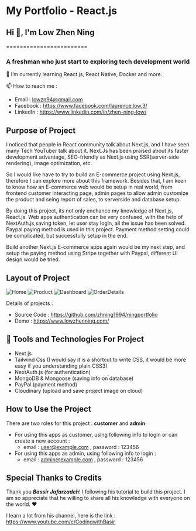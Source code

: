 # My Portfolio - React.js

## Hi 👋, I'm Low Zhen Ning
========================

### A freshman who just start to exploring tech development world

🌱 I’m currently learning React.js, React Native, Docker and more. 

📫 How to reach me : 
- Email : lowzn94@gmail.com
- Facebook : https://www.facebook.com/laurence.low.3/
- LinkedIn : https://www.linkedin.com/in/zhen-ning-low/

## Purpose of Project

I noticed that people in React community talk about Next.js, and I have seen many Tech YouTuber talk about it. Next.Js has been praised about its faster development advantage, SEO-friendly as Next.js using SSR(server-side rendering), image optimization, etc. 

So I would like have to try to build an E-commerce project using Next.js, therefore I can explore more about this framework. Besides that, I am keen to know how an E-commerce web would be setup in real world, from frontend customer interacting page, admin pages to allow admin customize the product and seing report of sales, to serverside and database setup.

By doing this project, its not only enchance my knowledge of Next.js, React.js. Web apps authentication can be very confused, with the help of NextAuth.js,saving token, let user stay login, all the issue has been solved. Paypal paying method is used in this project. Payment method setting could be complicated, but successfully setup in the end.

Build another Next.js E-commerce apps again would be my next step, and setup the paying method using Stripe together with Paypal, different UI design would be tried.

## Layout of Project

![Home](https://user-images.githubusercontent.com/60384726/181482094-3187f777-b608-4b48-a733-44613ec74340.PNG)
![Product](https://user-images.githubusercontent.com/60384726/181482102-f7eb450a-7d91-405d-b1af-9c432ee4aa3c.PNG)
![Dashboard](https://user-images.githubusercontent.com/60384726/181482106-6615edb0-1868-49f3-8bda-5287f1e9ad86.PNG)
![OrderDetails](https://user-images.githubusercontent.com/60384726/181482110-59b3053b-37c0-494f-ba9a-6f00382324a0.PNG)

Details of projects : 
- Source Code : https://github.com/zhning1994/ningportfolio
- Demo : https://www.lowzhenning.com/

## :rocket: Tools and Technologies For Project
- Next.js
- Tailwind Css (I would say it is a shortcut to write CSS, it would be more easy if you understanding plain CSS3)
- NextAuth.js (for authentication)
- MongoDB & Mongoose (saving info on database)
- PayPal (payment method)
- Cloudinary (upload and save project image on cloud)

## How to Use the Project
There are two roles for this project : **customer** and **admin**.

- For using this apps as customer, using following info to login or can create a new account :
  - email : user@example.com , password : 123456
- For using this apps as admin, using following info to login :
  - email : admin@example.com , password : 123456

## Special Thanks to Credits

Thank you ***Bassir Jafarzadeh***! I following his tutorial to build this project. I am so appreciate that he willing to share all his knowledge with everyone on the world. :hearts: 

I learn a lot from his channel, here is the link : https://www.youtube.com/c/CodingwithBasir
